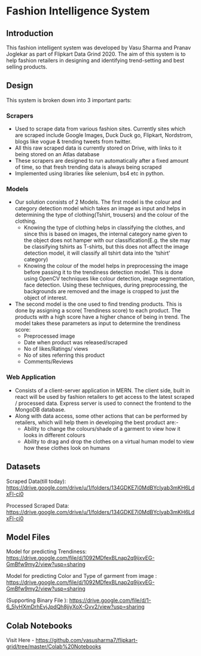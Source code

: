 # Fashion Intelligence System 

## Introduction
This fashion intelligent system was developed by Vasu Sharma and Pranav Joglekar as part of Flipkart Data Grind 2020. The aim of this system is to help fashion retailers in designing and identifying trend-setting and best selling products.

## Design
This system is broken down into 3 important parts:

### Scrapers
* Used to scrape data from various fashion sites. Currently sites which are scraped include Google Images, Duck Duck go, Flipkart, Nordstrom, blogs like vogue & trending tweets from twitter.  
* All this raw scraped data is currently stored on Drive, with links to it being stored on an Atlas database
* These scrapers are designed to run automatically after a fixed amount of time, so that fresh trending data is always being scraped
* Implemented using libraries like selenium, bs4 etc in python.
### Models
* Our solution consists of 2 Models. The first model is the colour and category detection model which takes an image as input and helps in determining the type of clothing(Tshirt, trousers) and the colour of the clothing. 
	* Knowing the type of clothing helps in classifying the clothes, and since this is based on images, the internal category name given to the object does not hamper with our classification(E.g. the site may be classifying tshirts as T-shirts, but this does not affect the image detection model, it will classify all tshirt data into the 'tshirt' category)
	* Knowing the colour of the model helps in preprocessing the image before passing it to the trendiness detection model. This is done using OpenCV techniques like colour detection, image segmentation, face detection. Using these techniques, during preprocessing, the backgrounds are removed and the image is cropped to just the object of interest.
* The second model is the one used to find trending products. This is done by assigning a score( Trendiness score) to each product. The products with a high score have a higher chance of being in trend. The model takes these parameters as input to determine the trendiness score:
	* Preprocessed image
	* Date when product was released/scraped
	* No of likes/Ratings/ views
	* No of sites referring this product
	* Comments/Reviews

### Web Application
* Consists of a client-server application in MERN. The client side, built in react will be used by fashion retailers to get access to the latest scraped / processed data. Express server is used to connect the frontend to the MongoDB database.
* Along with data access, some other actions that can be performed by retailers, which will help them in developing the best product are:-
	 * Ability to change the colours/shade of a garment to view how it looks in different colours
	 * Ability to drag and drop the clothes on a virtual human model to view how these clothes look on humans

## Datasets
Scraped Data(till today): https://drive.google.com/drive/u/1/folders/134GDKE7i0MdBYcIyab3mKH6LdxFl-ci0

Processed Scraped Data: https://drive.google.com/drive/u/1/folders/134GDKE7i0MdBYcIyab3mKH6LdxFl-ci0

## Model Files

Model for predicting Trendiness: https://drive.google.com/file/d/1092MDfexBLnap2q9ijxvEG-GmBfw9my2/view?usp=sharing

Model for predicting Color and Type of garment from image : https://drive.google.com/file/d/1092MDfexBLnap2q9ijxvEG-GmBfw9my2/view?usp=sharing


(Supporting Binary File ): https://drive.google.com/file/d/1-6_5lyHXmDrhEvjJpdQh8jjyXoX-Gvv2/view?usp=sharing

## Colab Notebooks

Visit Here - 
https://github.com/vasusharma7/flipkart-grid/tree/master/Colab%20Notebooks



